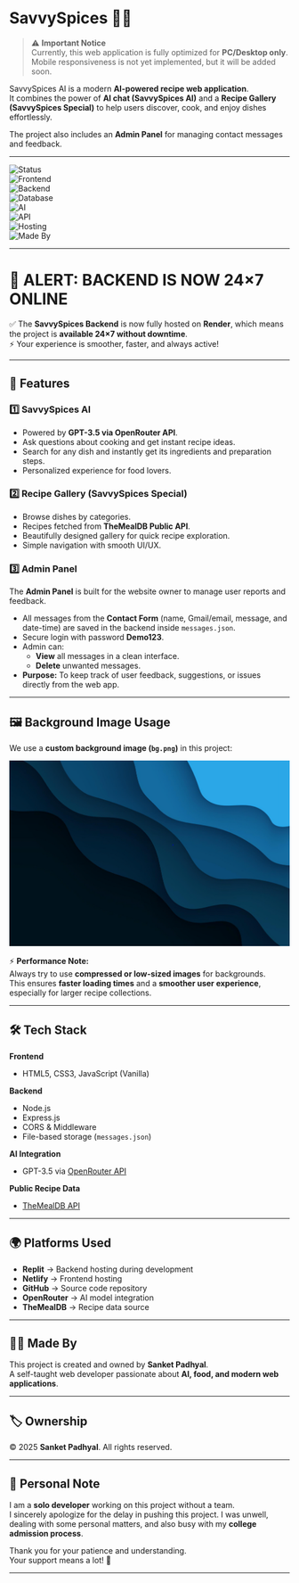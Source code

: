 # SavvySpices 👨‍🍳  

> ⚠️ **Important Notice**  
> Currently, this web application is fully optimized for **PC/Desktop only**.  
> Mobile responsiveness is not yet implemented, but it will be added soon.  

SavvySpices AI is a modern **AI-powered recipe web application**.  
It combines the power of **AI chat (SavvySpices AI)** and a **Recipe Gallery (SavvySpices Special)** to help users discover, cook, and enjoy dishes effortlessly.  

The project also includes an **Admin Panel** for managing contact messages and feedback.  

---

![Status](https://img.shields.io/badge/Status-Active-brightgreen)  
![Frontend](https://img.shields.io/badge/Frontend-HTML%20%7C%20CSS%20%7C%20JavaScript-orange)  
![Backend](https://img.shields.io/badge/Backend-Node.js%20%7C%20Express.js-red)  
![Database](https://img.shields.io/badge/Database-JSON-lightgrey)  
![AI](https://img.shields.io/badge/AI-GPT--3.5%20(OpenRouter)-blue)  
![API](https://img.shields.io/badge/API-TheMealDB%20API-green)  
![Hosting](https://img.shields.io/badge/Hosting-Replit%20%7C%20Netlify-purple)  
![Made By](https://img.shields.io/badge/Made%20By-Sanket%20Padhyal-blue)  

---

# 📢 ALERT: BACKEND IS NOW 24×7 ONLINE 

✅ The **SavvySpices Backend** is now fully hosted on **Render**, which means the project is **available 24×7 without downtime**.  
⚡ Your experience is smoother, faster, and always active! 

---

## 🚀 Features  

### 1️⃣ SavvySpices AI  
- Powered by **GPT-3.5 via OpenRouter API**.  
- Ask questions about cooking and get instant recipe ideas.  
- Search for any dish and instantly get its ingredients and preparation steps.  
- Personalized experience for food lovers.  

### 2️⃣ Recipe Gallery (SavvySpices Special)  
- Browse dishes by categories.  
- Recipes fetched from **TheMealDB Public API**.  
- Beautifully designed gallery for quick recipe exploration.  
- Simple navigation with smooth UI/UX.  

### 3️⃣ Admin Panel  
The **Admin Panel** is built for the website owner to manage user reports and feedback.  
- All messages from the **Contact Form** (name, Gmail/email, message, and date-time) are saved in the backend inside `messages.json`.  
- Secure login with password **Demo123**.  
- Admin can:  
  - **View** all messages in a clean interface.  
  - **Delete** unwanted messages.  
- **Purpose:** To keep track of user feedback, suggestions, or issues directly from the web app.  

---

## 🖼️ Background Image Usage  

We use a **custom background image (`bg.png`)** in this project:  

![Background Preview](assets/bg.png)  

⚡ **Performance Note:**  
Always try to use **compressed or low-sized images** for backgrounds.  
This ensures **faster loading times** and a **smoother user experience**, especially for larger recipe collections.  

---

## 🛠️ Tech Stack  

**Frontend**  
- HTML5, CSS3, JavaScript (Vanilla)  

**Backend**  
- Node.js  
- Express.js  
- CORS & Middleware  
- File-based storage (`messages.json`)  

**AI Integration**  
- GPT-3.5 via [OpenRouter API](https://openrouter.ai)  

**Public Recipe Data**  
- [TheMealDB API](https://www.themealdb.com/api.php)  

---

## 🌍 Platforms Used  

- **Replit** → Backend hosting during development  
- **Netlify** → Frontend hosting  
- **GitHub** → Source code repository  
- **OpenRouter** → AI model integration  
- **TheMealDB** → Recipe data source  

---

## 👨‍💻 Made By  

This project is created and owned by **Sanket Padhyal**.  
A self-taught web developer passionate about **AI, food, and modern web applications**.  

---

## 🏷️ Ownership  

© 2025 **Sanket Padhyal**. All rights reserved.  

---

## 🙏 Personal Note  

I am a **solo developer** working on this project without a team.  
I sincerely apologize for the delay in pushing this project. I was unwell, dealing with some personal matters, and also busy with my **college admission process**.  

Thank you for your patience and understanding.  
Your support means a lot! 💙  

---
